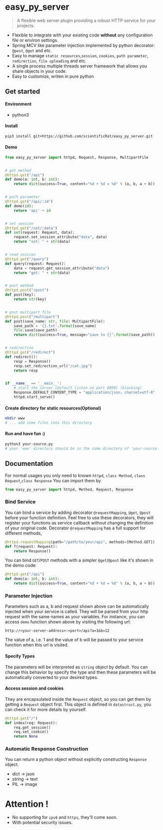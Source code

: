 # easy\_py\_server

> A flexible web server plugin providing a robust HTTP service for your projects.

* Flexible to integrate with your existing code **without** any configuration file or environ settings.
* Spring MCV like parameter injection implemented by python decorator: `@post`, `@get` and etc.
* Easy to manage `static resources`,`session`, `cookies`, `path parameter`, `redirection`, `file uploading` and etc.
* A single process multiple threads server framework that allows you share objects in your code.
* Easy to customize, writen in pure python

## Get started
#### Environment
* python3

#### Install
```bash
pip3 install git+https://github.com/scientificRat/easy_py_server.git
```

#### Demo
```python
from easy_py_server import httpd, Request, Response, MultipartFile


# get method
@httpd.get("/api")
def demo(a: int, b: int):
    return dict(success=True, content="%d + %d = %d" % (a, b, a + b))


# path parameter
@httpd.get("/api/:id")
def demo(id):
    return 'api' + id


# set session
@httpd.get("/set/:data")
def set(request: Request, data):
    request.set_session_attribute("data", data)
    return "set: " + str(data)


# read session
@httpd.get("/query")
def query(request: Request):
    data = request.get_session_attribute("data")
    return "get: " + str(data)


# post method
@httpd.post("/post")
def post(key):
    return str(key)


# post multipart file
@httpd.post("/multipart")
def post(save_name: str, file: MultipartFile):
    save_path = '{}.txt'.format(save_name)
    file.save(save_path)
    return dict(success=True, message="save to {}".format(save_path))


# redirection
@httpd.get("/redirect")
def redirect():
    resp = Response()
    resp.set_redirection_url("/cat.jpg")
    return resp


if __name__ == '__main__':
    # start the server (default listen on port 8090) (blocking)
    Response.DEFAULT_CONTENT_TYPE = "application/json; charset=utf-8"
    httpd.start_serve()

```


#### Create directory for static resources(Optional)
```bash
mkdir www
# ... add some files into this directory
```

#### Run and have fun :)
```bash
python3 your-source.py
# your 'www' directory should be in the same directory of 'your-source.py'
```

## Documentation

For normal usages you only need to known `httpd`, `class Method`, `class Request`,`class Response`
You can import them by

```python
from easy_py_server import httpd, Method, Request, Response
```

### Bind Service 

You can bind a service by adding decorator `@requestMapping`, `@get`, `@post` before your function definition. Feel free
 to use these decorators, they will register your functions as service callback without changing the definition 
 of your original code.
Decorator `@requestMapping` has a full support for different methods, 
```python
@httpd.requestMapping(path="/path/to/your/api", methods=[Method.GET])
def f(request: Request):
    return Response()
```
You can bind `GET`/`POST` methods with a simpler `@get`/`@post` like it's shown in the demo code:
```python
@httpd.get("/api")
def demo(a: int, b: int):
    return dict(success=True, content="%d + %d = %d" % (a, b, a + b))
```

### Parameter Injection

Parameters such as a, b and request shown above can be automatically injected when your service is called.
They will be parsed from your http request with the same names as your variables. For instance, you can 
access `demo` function shown above by visiting the following url: 
```text
http://<your-server-address>:<port>/api?a=1&b=12
```
The value of a, i.e. 1 and the value of b will be passed to your service function when this url is visited.

#### Specify Types
The parameters will be interpreted as `string` object by default. You can change this behavior by specify the 
type and then these parameters will be automatically converted to your desired types.

#### Access session and cookies
They are encapsulated inside the `Request` object, so you can get them by getting a `Request` object first.
This object is defined in `datastruct.py`, you can check it for more details by yourself.
```python
@httpd.get("/")
def index(req: Request):
    req.get_session()
    req.set_cookie()
    return None
```

### Automatic Response Construction
You can return a python object without explicitly constructing `Response` object.

* dict -> json
* string -> text
* PIL -> image

# Attention !
* No supporting for `ipv6` and `https`, they'll come soon.  
* With potential security issues.
